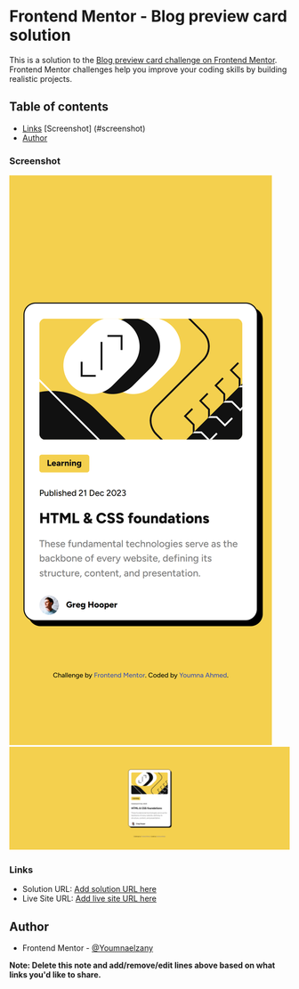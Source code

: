 # Frontend Mentor - Blog preview card solution

This is a solution to the [Blog preview card challenge on Frontend Mentor](https://www.frontendmentor.io/challenges/blog-preview-card-ckPaj01IcS). Frontend Mentor challenges help you improve your coding skills by building realistic projects. 

## Table of contents

  - [Links](#links)
  [Screenshot] (#screenshot)
- [Author](#author)





### Screenshot

![](./assets/images/127.0.0.1_5500_src_index.html(iPhone%2014%20Pro%20Max).png)
![](./assets/images/127.0.0.1_5500_src_index.html.png)


### Links

- Solution URL: [Add solution URL here](https://github.com/Youmnaelzany/Blog-Preview-Card.gitm)
- Live Site URL: [Add live site URL here](https://your-live-site-url.com)

## Author

- Frontend Mentor - [@Youmnaelzany](https://www.frontendmentor.io/profile/Youmnaelzany)

**Note: Delete this note and add/remove/edit lines above based on what links you'd like to share.**

